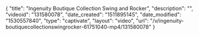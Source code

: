 {
    "title": "Ingenuity Boutique Collection Swing and Rocker",
    "description": "",
    "videoid": "131580078",
    "date_created": "1511895145",
    "date_modified": "1530557840",
    "type": "captivate",
    "layout": "video",
    "url": "\/v\/ingenuity-boutiquecollectionswingrocker-61751040-mp4\/131580078"
}